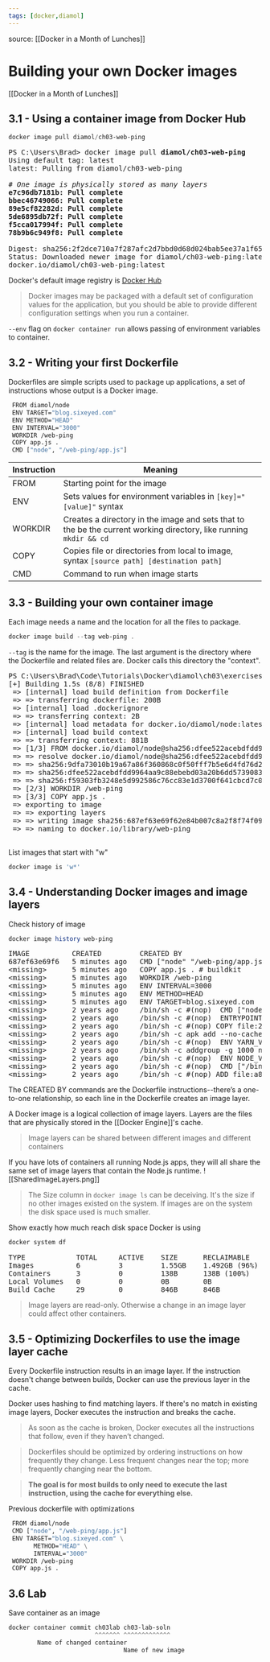 ```yaml
---
tags: [docker,diamol]
---
```


source: [[Docker in a Month of Lunches]]

# Building your own Docker images
[[Docker in a Month of Lunches]]

## 3.1 - Using a container image from Docker Hub

```powershell
docker image pull diamol/ch03-web-ping
```

<pre>
PS C:\Users\Brad> docker image pull <strong>diamol/ch03-web-ping</strong>
Using default tag: latest
latest: Pulling from diamol/ch03-web-ping

<em># One image is physically stored as many layers</em>
<strong>e7c96db7181b: Pull complete
bbec46749066: Pull complete
89e5cf82282d: Pull complete
5de6895db72f: Pull complete
f5cca017994f: Pull complete
78b9b6c949f8: Pull complete</strong>

Digest: sha256:2f2dce710a7f287afc2d7bbd0d68d024bab5ee37a1f658cef46c64b1a69affd2
Status: Downloaded newer image for diamol/ch03-web-ping:latest
docker.io/diamol/ch03-web-ping:latest
</pre>

Docker's default image registry is [Docker Hub](https://hub.docker.com/)

> Docker images may be packaged with a default set of configuration values for the application, but you should be able to provide different configuration settings when you run a container.

`--env` flag on `docker container run` allows passing of environment variables to container.

## 3.2 - Writing your first Dockerfile

Dockerfiles are simple scripts used to package up applications, a set of instructions whose output is a Docker image.

```dockerfile
 FROM diamol/node
 ENV TARGET="blog.sixeyed.com"
 ENV METHOD="HEAD"
 ENV INTERVAL="3000"
 WORKDIR /web-ping
 COPY app.js .
 CMD ["node", "/web-ping/app.js"]
 ```

|Instruction | Meaning |
|------------|---------|
| FROM | Starting point for the image |
| ENV  | Sets values for environment variables in `[key]="[value]"` syntax |
| WORKDIR | Creates a directory in the image and sets that to the be the current working directory, like running `mkdir && cd`|
| COPY    | Copies file or directories from local to image, syntax `[source path] [destination path]` |
| CMD     | Command to run when image starts |

## 3.3 - Building your own container image

Each image needs a name and the location for all the files to package.

```powershell
docker image build --tag web-ping .
```

`--tag` is the name for the image. The last argument is the directory where the Dockerfile and related files are.  Docker calls this directory the "context".

<pre>
PS C:\Users\Brad\Code\Tutorials\Docker\diamol\ch03\exercises\web-ping> docker image build --tag web-ping .
[+] Building 1.5s (8/8) FINISHED
 => [internal] load build definition from Dockerfile                                                               0.0s
 => => transferring dockerfile: 200B                                                                               0.0s
 => [internal] load .dockerignore                                                                                  0.0s
 => => transferring context: 2B                                                                                    0.0s
 => [internal] load metadata for docker.io/diamol/node:latest                                                      1.3s
 => [internal] load build context                                                                                  0.0s
 => => transferring context: 881B                                                                                  0.0s
 => [1/3] FROM docker.io/diamol/node@sha256:dfee522acebdfdd9964aa9c88ebebd03a20b6dd573908347be3ebf52ac4879c8       0.1s
 => => resolve docker.io/diamol/node@sha256:dfee522acebdfdd9964aa9c88ebebd03a20b6dd573908347be3ebf52ac4879c8       0.0s
 => => sha256:9dfa73010b19a67a86f360868c0f50fff7b5e6d4fd76d21df822c62aa784f810 5.66kB / 5.66kB                     0.0s
 => => sha256:dfee522acebdfdd9964aa9c88ebebd03a20b6dd573908347be3ebf52ac4879c8 1.41kB / 1.41kB                     0.0s
 => => sha256:f59303fb3248e5d992586c76cc83e1d3700f641cbcd7c0067bc7ad5bb2e5b489 1.16kB / 1.16kB                     0.0s
 => [2/3] WORKDIR /web-ping                                                                                        0.0s
 => [3/3] COPY app.js .                                                                                            0.0s
 => exporting to image                                                                                             0.0s
 => => exporting layers                                                                                            0.0s
 => => writing image sha256:687ef63e69f62e84b007c8a2f8f74f0960e24f6a757dbe4c2bb6ebdde7c7e4f8                       0.0s
 => => naming to docker.io/library/web-ping
 </pre>

 List images that start with "w"
 ```powershell
 docker image is 'w*'
 ```

 ## 3.4 - Understanding Docker images and image layers

Check history of image

 ```powershell
 docker image history web-ping
 ```

 <pre>
IMAGE          CREATED         CREATED BY                                      SIZE      COMMENT
687ef63e69f6   5 minutes ago   CMD [&quot;node&quot; &quot;/web-ping/app.js&quot;]                 0B        buildkit.dockerfile.v0
&lt;missing&gt;      5 minutes ago   COPY app.js . # buildkit                        846B      buildkit.dockerfile.v0
&lt;missing&gt;      5 minutes ago   WORKDIR /web-ping                               0B        buildkit.dockerfile.v0
&lt;missing&gt;      5 minutes ago   ENV INTERVAL=3000                               0B        buildkit.dockerfile.v0
&lt;missing&gt;      5 minutes ago   ENV METHOD=HEAD                                 0B        buildkit.dockerfile.v0
&lt;missing&gt;      5 minutes ago   ENV TARGET=blog.sixeyed.com                     0B        buildkit.dockerfile.v0
&lt;missing&gt;      2 years ago     /bin/sh -c #(nop)  CMD [&quot;node&quot;]                 0B
&lt;missing&gt;      2 years ago     /bin/sh -c #(nop)  ENTRYPOINT [&quot;docker-entry…   0B
&lt;missing&gt;      2 years ago     /bin/sh -c #(nop) COPY file:238737301d473041…   116B
&lt;missing&gt;      2 years ago     /bin/sh -c apk add --no-cache --virtual .bui…   5.1MB
&lt;missing&gt;      2 years ago     /bin/sh -c #(nop)  ENV YARN_VERSION=1.16.0      0B
&lt;missing&gt;      2 years ago     /bin/sh -c addgroup -g 1000 node     &amp;&amp; addu…   64.7MB
&lt;missing&gt;      2 years ago     /bin/sh -c #(nop)  ENV NODE_VERSION=10.16.0     0B
&lt;missing&gt;      2 years ago     /bin/sh -c #(nop)  CMD [&quot;/bin/sh&quot;]              0B
&lt;missing&gt;      2 years ago     /bin/sh -c #(nop) ADD file:a86aea1f3a7d68f6a…   5.53MB
</pre>

The CREATED BY commands are the Dockerfile instructions--there’s a one-to-one relationship, so each line in the Dockerfile creates an image layer.

A Docker image is a logical collection of image layers.  Layers are the files that are physically stored in the [[Docker Engine]]'s cache.

> Image layers can be shared between different images and different containers

If you have lots of containers all running Node.js apps, they will all share the same set of image layers that contain the Node.js runtime.
![[SharedImageLayers.png]]

> The Size column in `docker image ls` can be deceiving. It's the size if no other images existed on the system.  If images are on the system the disk space used is much smaller.

Show exactly how much reach disk space Docker is using

```powershell
docker system df
```

<pre>
TYPE            TOTAL     ACTIVE    SIZE      RECLAIMABLE
Images          6         3         1.55GB    1.492GB (96%)
Containers      3         0         138B      138B (100%)
Local Volumes   0         0         0B        0B
Build Cache     29        0         846B      846B
</pre>

> Image layers are read-only.  Otherwise a change in an image layer could affect other containers.

## 3.5 - Optimizing Dockerfiles to use the image layer cache

Every Dockerfile instruction results in an image layer.  If the instruction doesn't change between builds, Docker can use the previous layer in the cache.

Docker uses hashing to find matching layers.  If there's no match in existing image layers, Docker executes the instruction and breaks the cache.

> As soon as the cache is broken, Docker executes all the instructions that follow, even if they haven’t changed.

> Dockerfiles should be optimized by ordering instructions on how frequently they change.  Less frequent changes near the top; more frequently changing near the bottom.

> **The goal is for most builds to only need to execute the last instruction, using the cache for everything else.**

Previous dockerfile with optimizations

```dockerfile
 FROM diamol/node
 CMD ["node", "/web-ping/app.js"]
 ENV TARGET="blog.sixeyed.com" \
       METHOD="HEAD" \
       INTERVAL="3000"
 WORKDIR /web-ping
 COPY app.js .
```

## 3.6 Lab

Save container as an image
```powershell
docker container commit ch03lab ch03-lab-soln
                        ^^^^^^^ ^^^^^^^^^^^^^
		Name of changed container
								Name of new image
						        
```